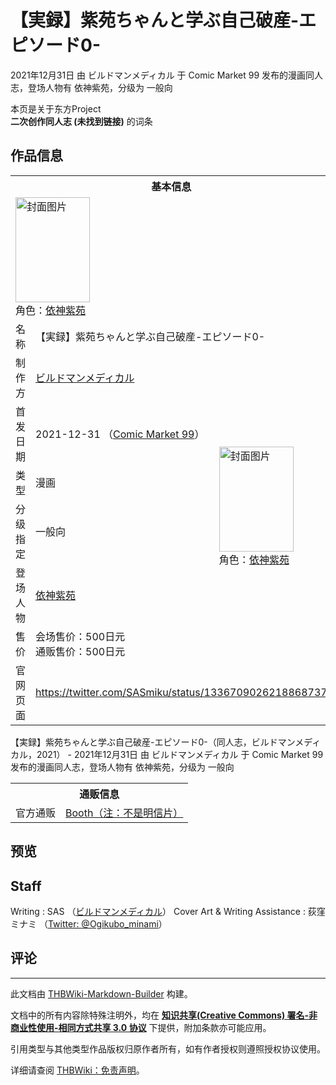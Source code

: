 # 【実録】紫苑ちゃんと学ぶ自己破産-エピソード0-

<!-- source html: G:\repos\THBWiki-Markdown-Builder\THBWikiMarkdown\Temp\main\a\a1\ns0%3A%E3%80%90%E5%AE%9F%E9%8C%B2%E3%80%91%E7%B4%AB%E8%8B%91%E3%81%A1%E3%82%83%E3%82%93%E3%81%A8%E5%AD%A6%E3%81%B6%E8%87%AA%E5%B7%B1%E7%A0%B4%E7%94%A3-%E3%82%A8%E3%83%94%E3%82%BD%E3%83%BC%E3%83%890-.html -->

2021年12月31日 由 ビルドマンメディカル 于 Comic Market 99 发布的漫画同人志，登场人物有 依神紫苑，分级为 一般向

本页是关于东方Project  
 **二次创作同人志 (未找到链接)** 的词条
## 作品信息

<table><tbody><tr><th colspan="3">基本信息</th></tr><tr><td class="cover-artwork-mobile" colspan="2"><a href="./文件-【実録】紫苑ちゃんと学ぶ自己破産-エピソード0-封面.jpg.md" class="image" title="封面图片"><img alt="封面图片" src="https://upload.thwiki.cc/thumb/3/38/%E3%80%90%E5%AE%9F%E9%8C%B2%E3%80%91%E7%B4%AB%E8%8B%91%E3%81%A1%E3%82%83%E3%82%93%E3%81%A8%E5%AD%A6%E3%81%B6%E8%87%AA%E5%B7%B1%E7%A0%B4%E7%94%A3-%E3%82%A8%E3%83%94%E3%82%BD%E3%83%BC%E3%83%890-%E5%B0%81%E9%9D%A2.jpg/119px-%E3%80%90%E5%AE%9F%E9%8C%B2%E3%80%91%E7%B4%AB%E8%8B%91%E3%81%A1%E3%82%83%E3%82%93%E3%81%A8%E5%AD%A6%E3%81%B6%E8%87%AA%E5%B7%B1%E7%A0%B4%E7%94%A3-%E3%82%A8%E3%83%94%E3%82%BD%E3%83%BC%E3%83%890-%E5%B0%81%E9%9D%A2.jpg" decoding="async" loading="lazy" width="119" height="168" srcset="https://upload.thwiki.cc/thumb/3/38/%E3%80%90%E5%AE%9F%E9%8C%B2%E3%80%91%E7%B4%AB%E8%8B%91%E3%81%A1%E3%82%83%E3%82%93%E3%81%A8%E5%AD%A6%E3%81%B6%E8%87%AA%E5%B7%B1%E7%A0%B4%E7%94%A3-%E3%82%A8%E3%83%94%E3%82%BD%E3%83%BC%E3%83%890-%E5%B0%81%E9%9D%A2.jpg/178px-%E3%80%90%E5%AE%9F%E9%8C%B2%E3%80%91%E7%B4%AB%E8%8B%91%E3%81%A1%E3%82%83%E3%82%93%E3%81%A8%E5%AD%A6%E3%81%B6%E8%87%AA%E5%B7%B1%E7%A0%B4%E7%94%A3-%E3%82%A8%E3%83%94%E3%82%BD%E3%83%BC%E3%83%890-%E5%B0%81%E9%9D%A2.jpg 1.5x, https://upload.thwiki.cc/thumb/3/38/%E3%80%90%E5%AE%9F%E9%8C%B2%E3%80%91%E7%B4%AB%E8%8B%91%E3%81%A1%E3%82%83%E3%82%93%E3%81%A8%E5%AD%A6%E3%81%B6%E8%87%AA%E5%B7%B1%E7%A0%B4%E7%94%A3-%E3%82%A8%E3%83%94%E3%82%BD%E3%83%BC%E3%83%890-%E5%B0%81%E9%9D%A2.jpg/237px-%E3%80%90%E5%AE%9F%E9%8C%B2%E3%80%91%E7%B4%AB%E8%8B%91%E3%81%A1%E3%82%83%E3%82%93%E3%81%A8%E5%AD%A6%E3%81%B6%E8%87%AA%E5%B7%B1%E7%A0%B4%E7%94%A3-%E3%82%A8%E3%83%94%E3%82%BD%E3%83%BC%E3%83%890-%E5%B0%81%E9%9D%A2.jpg 2x" data-file-width="2605" data-file-height="3684"></a><div class="cover-char">角色：<a href="./依神紫苑.md" title="依神紫苑">依神紫苑</a></div></td>
</tr><tr><td class="label">名称</td><td colspan="2"> 【実録】紫苑ちゃんと学ぶ自己破産-エピソード0- </td></tr><tr><td class="label">制作方</td><td><a href="./ビルドマンメディカル.md" title="ビルドマンメディカル">ビルドマンメディカル</a></td><td class="cover-artwork" rowspan="6" style="min-width:168px;"><a href="./文件-【実録】紫苑ちゃんと学ぶ自己破産-エピソード0-封面.jpg.md" class="image" title="封面图片"><img alt="封面图片" src="https://upload.thwiki.cc/thumb/3/38/%E3%80%90%E5%AE%9F%E9%8C%B2%E3%80%91%E7%B4%AB%E8%8B%91%E3%81%A1%E3%82%83%E3%82%93%E3%81%A8%E5%AD%A6%E3%81%B6%E8%87%AA%E5%B7%B1%E7%A0%B4%E7%94%A3-%E3%82%A8%E3%83%94%E3%82%BD%E3%83%BC%E3%83%890-%E5%B0%81%E9%9D%A2.jpg/119px-%E3%80%90%E5%AE%9F%E9%8C%B2%E3%80%91%E7%B4%AB%E8%8B%91%E3%81%A1%E3%82%83%E3%82%93%E3%81%A8%E5%AD%A6%E3%81%B6%E8%87%AA%E5%B7%B1%E7%A0%B4%E7%94%A3-%E3%82%A8%E3%83%94%E3%82%BD%E3%83%BC%E3%83%890-%E5%B0%81%E9%9D%A2.jpg" decoding="async" loading="lazy" width="119" height="168" srcset="https://upload.thwiki.cc/thumb/3/38/%E3%80%90%E5%AE%9F%E9%8C%B2%E3%80%91%E7%B4%AB%E8%8B%91%E3%81%A1%E3%82%83%E3%82%93%E3%81%A8%E5%AD%A6%E3%81%B6%E8%87%AA%E5%B7%B1%E7%A0%B4%E7%94%A3-%E3%82%A8%E3%83%94%E3%82%BD%E3%83%BC%E3%83%890-%E5%B0%81%E9%9D%A2.jpg/178px-%E3%80%90%E5%AE%9F%E9%8C%B2%E3%80%91%E7%B4%AB%E8%8B%91%E3%81%A1%E3%82%83%E3%82%93%E3%81%A8%E5%AD%A6%E3%81%B6%E8%87%AA%E5%B7%B1%E7%A0%B4%E7%94%A3-%E3%82%A8%E3%83%94%E3%82%BD%E3%83%BC%E3%83%890-%E5%B0%81%E9%9D%A2.jpg 1.5x, https://upload.thwiki.cc/thumb/3/38/%E3%80%90%E5%AE%9F%E9%8C%B2%E3%80%91%E7%B4%AB%E8%8B%91%E3%81%A1%E3%82%83%E3%82%93%E3%81%A8%E5%AD%A6%E3%81%B6%E8%87%AA%E5%B7%B1%E7%A0%B4%E7%94%A3-%E3%82%A8%E3%83%94%E3%82%BD%E3%83%BC%E3%83%890-%E5%B0%81%E9%9D%A2.jpg/237px-%E3%80%90%E5%AE%9F%E9%8C%B2%E3%80%91%E7%B4%AB%E8%8B%91%E3%81%A1%E3%82%83%E3%82%93%E3%81%A8%E5%AD%A6%E3%81%B6%E8%87%AA%E5%B7%B1%E7%A0%B4%E7%94%A3-%E3%82%A8%E3%83%94%E3%82%BD%E3%83%BC%E3%83%890-%E5%B0%81%E9%9D%A2.jpg 2x" data-file-width="2605" data-file-height="3684"></a><div class="cover-char">角色：<a href="./依神紫苑.md" title="依神紫苑">依神紫苑</a></div></td>
</tr><tr><td class="label">首发日期</td><td>2021-12-31&#160;（<a href="/展会作品列表?e=Comic+Market%2399">Comic Market 99</a>）</td></tr><tr><td class="label">类型</td><td>漫画</td></tr><tr><td class="label">分级指定</td><td>一般向</td></tr><tr><td class="label">登场人物</td><td><a href="./依神紫苑.md" title="依神紫苑">依神紫苑</a></td></tr><tr><td class="label">售价</td><td>会场售价：500日元<br>通贩售价：500日元</td></tr>
<tr><td class="label">官网页面</td><td colspan="2"><a rel="nofollow" class="external free" href="https://twitter.com/SASmiku/status/1336709026218868737">https://twitter.com/SASmiku/status/1336709026218868737</a></td></tr></tbody></table>

【実録】紫苑ちゃんと学ぶ自己破産-エピソード0-（同人志，ビルドマンメディカル，2021） - 2021年12月31日 由 ビルドマンメディカル 于 Comic Market 99 发布的漫画同人志，登场人物有 依神紫苑，分级为 一般向

<table><tbody><tr><th colspan="3">通贩信息</th></tr><tr><td class="label">官方通贩</td><td colspan="2"><a rel="nofollow" class="external text" href="https://cir-bmm.booth.pm/items/3565922">Booth（注：不是明信片）</a></td></tr></tbody></table>


## 预览
## Staff
Writing
: SAS （[ビルドマンメディカル](./ビルドマンメディカル.md)）
Cover Art &amp; Writing Assistance
: 荻窪ミナミ （[Twitter: @Ogikubo_minami](https://twitter.com/Ogikubo_minami)）

## 评论




---

此文档由 [THBWiki-Markdown-Builder](https://github.com/Delsin-Yu/THBWiki-Markdown-Builder) 构建。

文档中的所有内容除特殊注明外，均在 [**知识共享(Creative Commons) 署名-非商业性使用-相同方式共享 3.0 协议**](https://creativecommons.org/licenses/by-sa/3.0/deed.zh-hans) 下提供，附加条款亦可能应用。

引用类型与其他类型作品版权归原作者所有，如有作者授权则遵照授权协议使用。

详细请查阅 [THBWiki：免责声明](https://thbwiki.cc/THBWiki:%E5%85%8D%E8%B4%A3%E5%A3%B0%E6%98%8E)。

